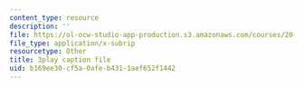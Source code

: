 ```yaml
---
content_type: resource
description: ''
file: https://ol-ocw-studio-app-production.s3.amazonaws.com/courses/20-219-becoming-the-next-bill-nye-writing-and-hosting-the-educational-show-january-iap-2015/b169ee30cf5a0afeb4311aef652f1442_5DpVemTczV8.srt
file_type: application/x-subrip
resourcetype: Other
title: 3play caption file
uid: b169ee30-cf5a-0afe-b431-1aef652f1442
---
```

